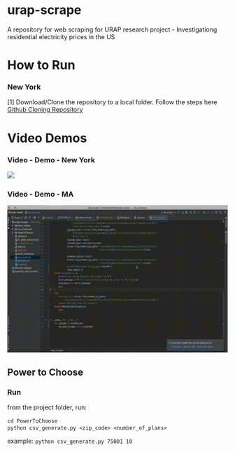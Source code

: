 # urap-scrape
A repository for web scraping for URAP research project - Investigationg residential electricity prices in the US

# How to Run 
### New York 

[1] Download/Clone the repository to a local folder. Follow the steps here [Github Cloning Repository](https://help.github.com/en/github/creating-cloning-and-archiving-repositories/cloning-a-repository)

# Video Demos
### Video - Demo - New York

![](demo_videos/urap_scrape_demo.gif)

### Video - Demo - MA

![](demo_videos/ma.gif)

## Power to Choose  

### Run

from the project folder, run:
```
cd PowerToChoose
python csv_generate.py <zip_code> <number_of_plans>
```

example:
`python csv_generate.py 75001 10`
